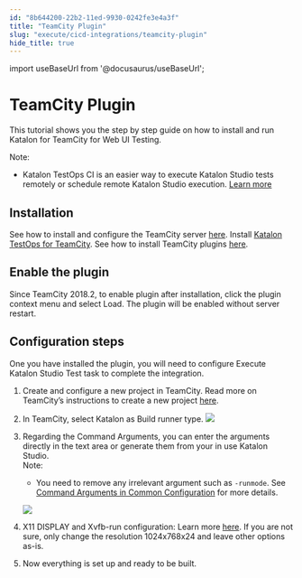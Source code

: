 ```yaml
---
id: "8b644200-22b2-11ed-9930-0242fe3e4a3f"
title: "TeamCity Plugin"
slug: "execute/cicd-integrations/teamcity-plugin"
hide_title: true
---
```

import useBaseUrl from '@docusaurus/useBaseUrl';


# <a id="id" class="anchor_top_offset"/><a id="ariaid-title1" class="anchor_top_offset"/>TeamCity Plugin

<p xmlns="http://www.w3.org/1999/xhtml" className="p">This tutorial shows you the step by step guide on how to install   and run Katalon for TeamCity for Web UI Testing.</p> 
<div xmlns="http://www.w3.org/1999/xhtml" className="note note note_note"><span className="note__title">Note:</span> 
  <ul className="ul"><li className="li"><p className="p">Katalon TestOps CI is an easier way to execute Katalon Studio
        tests remotely or schedule remote Katalon Studio execution. <a className="xref" href="/execute/schedule-test-execution/schedule-test-runs-in-testops">Learn
          more</a>
      </p></li></ul>
</div>
    

## <a id="id_1" class="anchor_top_offset"/>Installation

    
      
<p xmlns="http://www.w3.org/1999/xhtml" className="p">See how to install and configure the TeamCity server <a className="xref j-external-link" href="https://www.jetbrains.com/help/teamcity/installing-and-configuring-the-teamcity-server.html" target="_blank">here</a>.   Install <a className="xref j-external-link" href="https://plugins.jetbrains.com/plugin/12653-katalon" target="_blank">Katalon     TestOps for TeamCity</a>. See how to install TeamCity plugins <a className="xref j-external-link" href="https://www.jetbrains.com/help/teamcity/installing-additional-plugins.html" target="_blank">here</a>.</p> 
    
  
    

## <a id="id_2" class="anchor_top_offset"/>Enable the plugin

    
      
<p xmlns="http://www.w3.org/1999/xhtml" className="p">Since TeamCity 2018.2, to enable plugin after installation,   click the plugin context menu and select Load. The plugin will be   enabled without server restart.</p> 
    
  

## <a id="id_3" class="anchor_top_offset"/>Configuration steps

<p xmlns="http://www.w3.org/1999/xhtml" className="p">One you have installed the plugin, you will need to configure Execute Katalon Studio Test task to complete the integration.</p> 
<ol xmlns="http://www.w3.org/1999/xhtml" className="ol"><li className="li">     <p className="p">Create and configure a new project in TeamCity. Read more on TeamCity’s instructions to create a new project <a className="xref j-external-link" href="https://www.jetbrains.com/help/teamcity/configure-and-run-your-first-build.html" target="_blank">here</a>.</p>   </li><li className="li">     <p className="p">In TeamCity, select Katalon as Build runner type. <img className="image" src={useBaseUrl("/8b5f8710-22b2-11ed-9930-0242fe3e4a3f.png")} /></p>   </li><li className="li">     <div className="p">Regarding the Command Arguments, you can enter the arguments directly in the text area or generate them from your in use Katalon Studio.<div className="note note note_note"><span className="note__title">Note:</span>          <ul className="ul"><li className="li"><p className="p">You need to remove any irrelevant argument such as <code className="ph codeph">-runmode</code>. See <a className="xref" href="#">Command Arguments in Common Configuration</a> for more details.</p></li></ul>       </div></div>     <p className="p"> <img className="image" src={useBaseUrl("/8b602350-22b2-11ed-9930-0242fe3e4a3f.png")} /></p>   </li><li className="li">     <p className="p">X11 DISPLAY and Xvfb-run configuration: Learn more <a className="xref j-external-link" href="http://manpages.ubuntu.com/manpages/xenial/man1/xvfb-run.1.html" target="_blank">here</a>. If you are not sure, only change the resolution 1024x768x24 and leave other options as-is.</p>   </li><li className="li">     <p className="p">Now everything is set up and ready to be built.</p>   </li></ol> 
